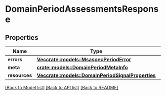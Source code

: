 # DomainPeriodAssessmentsResponse

## Properties

Name | Type | Description | Notes
------------ | ------------- | ------------- | -------------
**errors** | [**Vec<crate::models::MsaspecPeriodError>**](msaspec.Error.md) |  | 
**meta** | [**crate::models::DomainPeriodMetaInfo**](domain.MetaInfo.md) |  | 
**resources** | [**Vec<crate::models::DomainPeriodSignalProperties>**](domain.SignalProperties.md) |  | 

[[Back to Model list]](../README.md#documentation-for-models) [[Back to API list]](../README.md#documentation-for-api-endpoints) [[Back to README]](../README.md)


